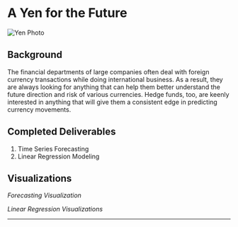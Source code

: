 # A Yen for the Future

![Yen Photo](Images/unit-10-readme-photo.png)

## Background

The financial departments of large companies often deal with foreign currency transactions while doing international business. As a result, they are always looking for anything that can help them better understand the future direction and risk of various currencies. Hedge funds, too, are keenly interested in anything that will give them a consistent edge in predicting currency movements.

## Completed Deliverables

1. Time Series Forecasting
2. Linear Regression Modeling

## Visualizations

_Forecasting Visualization_


_Linear Regression Visualizations_

- - -
